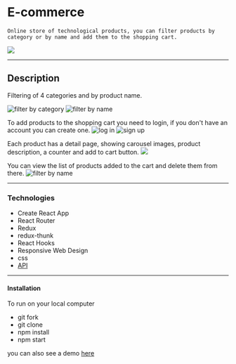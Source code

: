 # E-commerce

    Online store of technological products, you can filter products by category or by name and add them to the shopping cart.

![](https://github.com/vivianakgp/Shop-ecommerce/blob/main/src/images/imgReadme/home.jpeg)

---

## Description

Filtering of 4 categories and by product name.

![filter by category](./src/images/imgReadme/filterByCategory.jpeg)
![filter by name](./src/images/imgReadme/filterByName.jpeg)

To add products to the shopping cart you need to login, if you don't have an account you can create one.
![log in](./src/images/imgReadme/login.jpeg)
![sign up](./src/images/imgReadme/createAccount.jpeg)

Each product has a detail page, showing carousel images, product description, a counter and add to cart button.
![](./src/images/imgReadme/productDetail.jpeg)

You can view the list of products added to the cart and delete them from there.
![filter by name](./src/images/imgReadme/cart.jpeg)

---

### Technologies

- Create React App
- React Router
- Redux
- redux-thunk
- React Hooks
- Responsive Web Design
- css
- [API](https://documenter.getpostman.com/view/5028918/UVypxw3W#8d80d26a-7c0a-4283-a272-253ae4144624)

---

#### Installation

To run on your local computer

- git fork
- git clone
- npm install
- npm start

you can also see a demo [here]()

